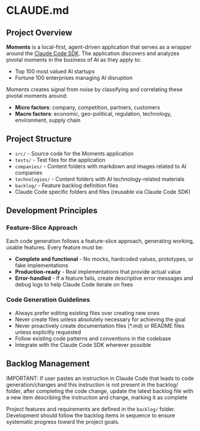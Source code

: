 # CLAUDE.md

## Project Overview

**Moments** is a local-first, agent-driven application that serves as a wrapper around the [Claude Code SDK](https://docs.anthropic.com/en/docs/claude-code/sdk). The application discovers and analyzes pivotal moments in the business of AI as they apply to:
- Top 100 most valued AI startups
- Fortune 100 enterprises managing AI disruption

Moments creates signal from noise by classifying and correlating these pivotal moments around:
- **Micro factors**: company, competition, partners, customers
- **Macro factors**: economic, geo-political, regulation, technology, environment, supply chain

## Project Structure

- `src/` - Source code for the Moments application
- `tests/` - Test files for the application
- `companies/` - Content folders with markdown and images related to AI companies
- `technologies/` - Content folders with AI technology-related materials
- `backlog/` - Feature backlog definition files
- Claude Code specific folders and files (reusable via Claude Code SDK)

## Development Principles

### Feature-Slice Approach
Each code generation follows a feature-slice approach, generating working, usable features. Every feature must be:
- **Complete and functional** - No mocks, hardcoded values, prototypes, or fake implementations
- **Production-ready** - Real implementations that provide actual value
- **Error-handled** - If a feature fails, create descriptive error messages and debug logs to help Claude Code iterate on fixes

### Code Generation Guidelines
- Always prefer editing existing files over creating new ones
- Never create files unless absolutely necessary for achieving the goal
- Never proactively create documentation files (*.md) or README files unless explicitly requested
- Follow existing code patterns and conventions in the codebase
- Integrate with the Claude Code SDK wherever possible

## Backlog Management

IMPORTANT: If user pastes an instruction in Claude Code that leads to code generation/changes and this instruction is not present in the backlog/ folder, after completing the code change, update the latest backlog file with a new item describing the instruction and change, marking it as complete

Project features and requirements are defined in the `backlog/` folder. Development should follow the backlog items in sequence to ensure systematic progress toward the project goals.
